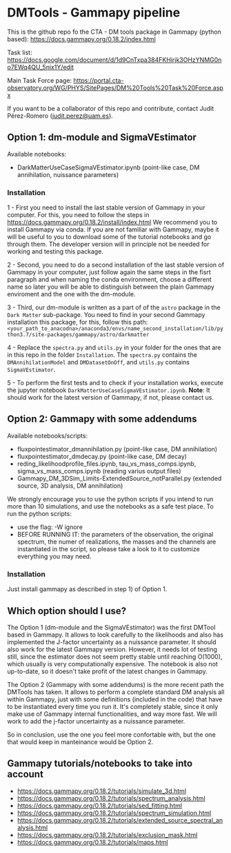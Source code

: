 # DMTools - Gammapy pipeline
This is the github repo fo the CTA - DM tools package in Gammapy (python based):
https://docs.gammapy.org/0.18.2/index.html

Task list: https://docs.google.com/document/d/1d9CnTxpa384FKHirjk3OHzYNMG0no7EWq4QU_5nix1Y/edit

Main Task Force page: https://portal.cta-observatory.org/WG/PHYS/SitePages/DM%20Tools%20Task%20Force.aspx

If you want to be a collaborator of this repo and contribute, contact Judit Pérez-Romero (judit.perez@uam.es).

## Option 1: dm-module and SigmaVEstimator
Available notebooks:
- DarkMatterUseCaseSigmaVEstimator.ipynb (point-like case, DM annihilation, nuissance parameters)

### Installation
1 - First you need to install the last stable version of Gammapy in your computer. For this, you need to follow the steps in https://docs.gammapy.org/0.18.2/install/index.html
We recommend you to install Gammapy via conda. If you are not familiar with Gammapy, maybe it will be useful to you to download some of the tutorial notebooks and go through them. The developer version will in principle not be needed for working and testing this package.

2 - Second, you need to do a second installation of the last stable version of Gammapy in your computer, just follow again the same steps in the fisrt paragraph and when naming the conda environment, choose a different name so later you will be able to distinguish between the plain Gammapy enviroment and the one with the dm-module. 

3 - Third, our dm-module is written as a part of of the `astro` package in the `Dark Matter` sub-package. You need to find in your second Gammapy installation this package, for this, follow this path:
`<your_path_to_anacodna>/anaconda3/envs/name_second_installation/lib/python3.7/site-packages/gammapy/astro/darkmatter`

4 - Replace the `spectra.py` and `utils.py` in your folder for the ones that are in this repo in the folder `Installation`. The `spectra.py` contains the `DMAnnihilationModel` and `DMDatasetOnOff`, and `utils.py` contains `SigmaVEstimator`. 

5 - To perform the first tests and to check if your installation works, execute the jupyter notebook `DarkMatterUseCaseSigmaVEstimator.ipynb`.
**Note**: It should work for the latest version of Gammapy, if not, please contact us. 

## Option 2: Gammapy with some addendums
Available notebooks/scripts:
- fluxpointestimator_dmannihilation.py (point-like case, DM annihilation)
- fluxpointestimator_dmdecay.py (point-like case, DM decay)
- reding_likelihoodprofile_files.ipynb, tau_vs_mass_comps.ipynb, sigma_vs_mass_comps.ipynb (reading varius output files)
- Gammapy_DM_3DSim_Limits-ExtendedSource_notParallel.py (extended source, 3D analysis, DM annihilation)

We strongly encourage you to use the python scripts if you intend to run more than 10 simulations, and use the notebooks as a safe test place.
To run the python scripts:
- use the flag: -W ignore
- BEFORE RUNNING IT: the parameters of the observation, the original spectrum, the numer of realizations, the masses and the channels are instantiated in the script, so please take a look to it to customize everything you may need.

### Installation
Just install gammapy as described in step 1) of Option 1.

## Which option should I use?
The Option 1 (dm-module and the SigmaVEstimator) was the first DMTool based in Gammapy. It allows to look carefully to the likelihoods and also has implemented the J-factor uncertainty as a nuissance parameter. It should also work for the latest Gammapy version. However, it needs lot of testing still, since the estimator does not seem pretty stable until reaching O(1000), which usually is very computationally expensive. The notebook is also not up-to-date, so it doesn't take profit of the latest changes in Gammapy.

The Option 2 (Gammapy with some addendums) is the more recent path the DMTools has taken. It allows to perform a complete standard DM analysis all within Gammapy, just with some definitions (included in the code) that have to be instantiated every time you run it. It's completely stable, since it only make use of Gammapy internal functionalities, and way more fast. We will work to add the j-factor uncertainty as a nuissance parameter. 

So in conclusion, use the one you feel more confortable with, but the one that would keep in manteinance would be Option 2.


## Gammapy tutorials/notebooks to take into account
- https://docs.gammapy.org/0.18.2/tutorials/simulate_3d.html
- https://docs.gammapy.org/0.18.2/tutorials/spectrum_analysis.html
- https://docs.gammapy.org/0.18.2/tutorials/sed_fitting.html
- https://docs.gammapy.org/0.18.2/tutorials/spectrum_simulation.html
- https://docs.gammapy.org/0.18.2/tutorials/extended_source_spectral_analysis.html
- https://docs.gammapy.org/0.18.2/tutorials/exclusion_mask.html
- https://docs.gammapy.org/0.18.2/tutorials/maps.html

